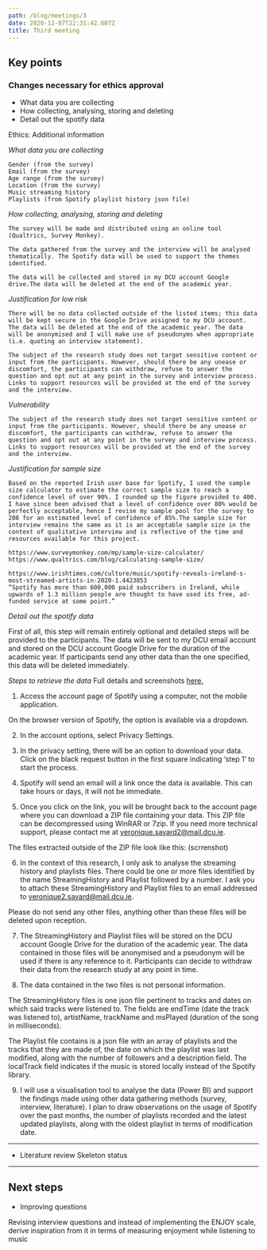 ```yaml
---
path: /blog/meetings/3
date: 2020-12-07T22:31:42.607Z
title: Third meeting
---
```

## Key points

### Changes necessary for ethics approval

- What data you are collecting
- How collecting, analysing, storing and deleting 
- Detail out the spotify data  

Ethics: Additional information

*What data you are collecting*
```
Gender (from the survey)
Email (from the survey)
Age range (from the survey)
Location (from the survey)
Music streaming history 
Playlists (from Spotify playlist history json file)
```
*How collecting, analysing, storing and deleting* 
```
The survey will be made and distributed using an online tool (Qualtrics, Survey Monkey).

The data gathered from the survey and the interview will be analysed thematically. The Spotify data will be used to support the themes identified.

The data will be collected and stored in my DCU account Google drive.The data will be deleted at the end of the academic year.
```
*Justification for low risk*
```
There will be no data collected outside of the listed items; this data will be kept secure in the Google Drive assigned to my DCU account. The data will be deleted at the end of the academic year. The data will be anonymised and I will make use of pseudonyms when appropriate (i.e. quoting an interview statement).

The subject of the research study does not target sensitive content or input from the participants. However, should there be any unease or discomfort, the participants can withdraw, refuse to answer the question and opt out at any point in the survey and interview process. Links to support resources will be provided at the end of the survey and the interview.
```

*Vulnerability*
```
The subject of the research study does not target sensitive content or input from the participants. However, should there be any unease or discomfort, the participants can withdraw, refuse to answer the question and opt out at any point in the survey and interview process. Links to support resources will be provided at the end of the survey and the interview.
```

*Justification for sample size*
```
Based on the reported Irish user base for Spotify, I used the sample size calculator to estimate the correct sample size to reach a confidence level of over 90%. I rounded up the figure provided to 400. I have since been advised that a level of confidence over 80% would be perfectly acceptable, hence I revise my sample pool for the survey to 208 for an estimated level of confidence of 85%.The sample size for interview remains the same as it is an acceptable sample size in the context of qualitative interview and is reflective of the time and resources available for this project.

https://www.surveymonkey.com/mp/sample-size-calculator/
https://www.qualtrics.com/blog/calculating-sample-size/ 

https://www.irishtimes.com/culture/music/spotify-reveals-ireland-s-most-streamed-artists-in-2020-1.4423853
“Spotify has more than 600,000 paid subscribers in Ireland, while upwards of 1.3 million people are thought to have used its free, ad-funded service at some point.”
```

*Detail out the spotify data*  

First of all, this step will remain entirely optional and detailed steps will be provided to the participants. The data will be sent to my DCU email account and stored on the DCU account Google Drive for the duration of the academic year.  If participants send any other data than the one specified, this data will be deleted immediately.


*Steps to retrieve the data*
Full details and screenshots [here.](https://docs.google.com/document/d/1aLpHAALhcPWFr6b0ZyVDev5kR8_bn-v3TNzKmSiaZvY/edit#heading=h.osad709wrksf)

1. Access the account page of Spotify using a computer, not the mobile application.

On the browser version of Spotify, the option is available via a dropdown.

2. In the account options, select Privacy Settings.

3. In the privacy setting, there will be an option to download your data. Click on the black request button in the first square indicating ‘step 1’ to start the process.

4. Spotify will send an email will a link once the data is available. This can take hours or days, it will not be immediate.

5. Once you click on the link, you will be brought back to the account page where you can download a ZIP file containing your data. This ZIP file can be decompressed using WinRAR or 7zip. If you need more technical support, please contact me at veronique.savard2@mail.dcu.ie.

The files extracted outside of the ZIP file look like this:
(scrrenshot)

6. In the context of this research, I only ask to analyse the streaming history and playlists files. There could be one or more files identified by the name StreamingHistory and Playlist followed by a number. I ask you to attach these StreamingHistory and Playlist files to an email addressed to veronique2.savard@mail.dcu.ie.

Please do not send any other files, anything other than these files will be deleted upon reception.

7. The StreamingHistory and Playlist files will be stored on the DCU account Google Drive for the duration of the academic year. The data contained in those files will be anonymised and a pseudonym will be used if there is any reference to it. Participants can decide to withdraw their data from the research study at any point in time.

8. The data contained in the two files is not personal information.

The StreamingHistory files is one json file pertinent to tracks and dates on which said tracks were listened to. The fields are endTime (date the track was listened to), artistName, trackName and msPlayed (duration of the song in milliseconds).


  The Playlist file contains is a json file with an array of playlists and the tracks that they are made of, the date on which the playlist was last modified, along with the number of followers and a description field. The localTrack field indicates if the music is stored locally instead of the Spotify library.



9. I will use a visualisation tool to analyse the data (Power BI) and support the findings made using other data gathering methods (survey, interview, literature).
I plan to draw observations on the usage of Spotify over the past months, the number of playlists recorded and the latest updated playlists, along with the oldest playlist in terms of modification date.

---
- Literature review
Skeleton status

---
## Next steps
- Improving questions

Revising interview questions and instead of implementing the ENJOY scale, derive inspiration from it in terms of measuring enjoyment while listening to music
